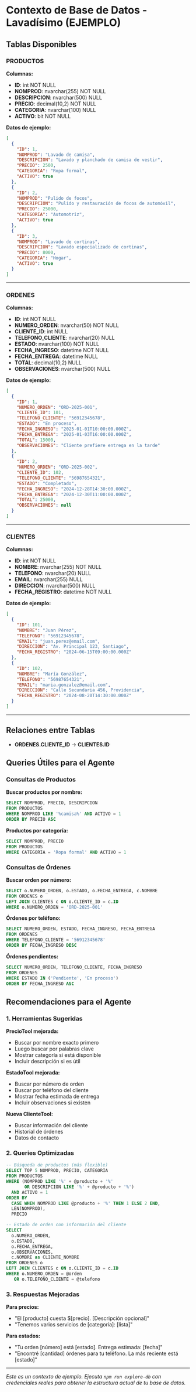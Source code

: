 # Contexto de Base de Datos - Lavadísimo (EJEMPLO)

## Tablas Disponibles

### PRODUCTOS

**Columnas:**
- **ID**: int NOT NULL
- **NOMPROD**: nvarchar(255) NOT NULL
- **DESCRIPCION**: nvarchar(500) NULL
- **PRECIO**: decimal(10,2) NOT NULL
- **CATEGORIA**: nvarchar(100) NULL
- **ACTIVO**: bit NOT NULL

**Datos de ejemplo:**
```json
[
  {
    "ID": 1,
    "NOMPROD": "Lavado de camisa",
    "DESCRIPCION": "Lavado y planchado de camisa de vestir",
    "PRECIO": 2500,
    "CATEGORIA": "Ropa formal",
    "ACTIVO": true
  },
  {
    "ID": 2,
    "NOMPROD": "Pulido de focos",
    "DESCRIPCION": "Pulido y restauración de focos de automóvil",
    "PRECIO": 25000,
    "CATEGORIA": "Automotriz",
    "ACTIVO": true
  },
  {
    "ID": 3,
    "NOMPROD": "Lavado de cortinas",
    "DESCRIPCION": "Lavado especializado de cortinas",
    "PRECIO": 8000,
    "CATEGORIA": "Hogar",
    "ACTIVO": true
  }
]
```

---

### ORDENES

**Columnas:**
- **ID**: int NOT NULL
- **NUMERO_ORDEN**: nvarchar(50) NOT NULL
- **CLIENTE_ID**: int NULL
- **TELEFONO_CLIENTE**: nvarchar(20) NULL
- **ESTADO**: nvarchar(100) NOT NULL
- **FECHA_INGRESO**: datetime NOT NULL
- **FECHA_ENTREGA**: datetime NULL
- **TOTAL**: decimal(10,2) NULL
- **OBSERVACIONES**: nvarchar(500) NULL

**Datos de ejemplo:**
```json
[
  {
    "ID": 1,
    "NUMERO_ORDEN": "ORD-2025-001",
    "CLIENTE_ID": 101,
    "TELEFONO_CLIENTE": "56912345678",
    "ESTADO": "En proceso",
    "FECHA_INGRESO": "2025-01-01T10:00:00.000Z",
    "FECHA_ENTREGA": "2025-01-03T16:00:00.000Z",
    "TOTAL": 15000,
    "OBSERVACIONES": "Cliente prefiere entrega en la tarde"
  },
  {
    "ID": 2,
    "NUMERO_ORDEN": "ORD-2025-002",
    "CLIENTE_ID": 102,
    "TELEFONO_CLIENTE": "56987654321",
    "ESTADO": "Completado",
    "FECHA_INGRESO": "2024-12-28T14:30:00.000Z",
    "FECHA_ENTREGA": "2024-12-30T11:00:00.000Z",
    "TOTAL": 25000,
    "OBSERVACIONES": null
  }
]
```

---

### CLIENTES

**Columnas:**
- **ID**: int NOT NULL
- **NOMBRE**: nvarchar(255) NOT NULL
- **TELEFONO**: nvarchar(20) NULL
- **EMAIL**: nvarchar(255) NULL
- **DIRECCION**: nvarchar(500) NULL
- **FECHA_REGISTRO**: datetime NOT NULL

**Datos de ejemplo:**
```json
[
  {
    "ID": 101,
    "NOMBRE": "Juan Pérez",
    "TELEFONO": "56912345678",
    "EMAIL": "juan.perez@email.com",
    "DIRECCION": "Av. Principal 123, Santiago",
    "FECHA_REGISTRO": "2024-06-15T09:00:00.000Z"
  },
  {
    "ID": 102,
    "NOMBRE": "María González",
    "TELEFONO": "56987654321",
    "EMAIL": "maria.gonzalez@email.com",
    "DIRECCION": "Calle Secundaria 456, Providencia",
    "FECHA_REGISTRO": "2024-08-20T14:30:00.000Z"
  }
]
```

---

## Relaciones entre Tablas

- **ORDENES.CLIENTE_ID** → **CLIENTES.ID**

## Queries Útiles para el Agente

### Consultas de Productos

**Buscar productos por nombre:**
```sql
SELECT NOMPROD, PRECIO, DESCRIPCION 
FROM PRODUCTOS 
WHERE NOMPROD LIKE '%camisa%' AND ACTIVO = 1
ORDER BY PRECIO ASC
```

**Productos por categoría:**
```sql
SELECT NOMPROD, PRECIO 
FROM PRODUCTOS 
WHERE CATEGORIA = 'Ropa formal' AND ACTIVO = 1
```

### Consultas de Órdenes

**Buscar orden por número:**
```sql
SELECT o.NUMERO_ORDEN, o.ESTADO, o.FECHA_ENTREGA, c.NOMBRE
FROM ORDENES o
LEFT JOIN CLIENTES c ON o.CLIENTE_ID = c.ID
WHERE o.NUMERO_ORDEN = 'ORD-2025-001'
```

**Órdenes por teléfono:**
```sql
SELECT NUMERO_ORDEN, ESTADO, FECHA_INGRESO, FECHA_ENTREGA
FROM ORDENES 
WHERE TELEFONO_CLIENTE = '56912345678'
ORDER BY FECHA_INGRESO DESC
```

**Órdenes pendientes:**
```sql
SELECT NUMERO_ORDEN, TELEFONO_CLIENTE, FECHA_INGRESO
FROM ORDENES 
WHERE ESTADO IN ('Pendiente', 'En proceso')
ORDER BY FECHA_INGRESO ASC
```

## Recomendaciones para el Agente

### 1. Herramientas Sugeridas

**PrecioTool mejorada:**
- Buscar por nombre exacto primero
- Luego buscar por palabras clave
- Mostrar categoría si está disponible
- Incluir descripción si es útil

**EstadoTool mejorada:**
- Buscar por número de orden
- Buscar por teléfono del cliente
- Mostrar fecha estimada de entrega
- Incluir observaciones si existen

**Nueva ClienteTool:**
- Buscar información del cliente
- Historial de órdenes
- Datos de contacto

### 2. Queries Optimizadas

```sql
-- Búsqueda de productos (más flexible)
SELECT TOP 5 NOMPROD, PRECIO, CATEGORIA
FROM PRODUCTOS 
WHERE (NOMPROD LIKE '%' + @producto + '%' 
       OR DESCRIPCION LIKE '%' + @producto + '%')
  AND ACTIVO = 1
ORDER BY 
  CASE WHEN NOMPROD LIKE @producto + '%' THEN 1 ELSE 2 END,
  LEN(NOMPROD),
  PRECIO

-- Estado de orden con información del cliente
SELECT 
  o.NUMERO_ORDEN,
  o.ESTADO,
  o.FECHA_ENTREGA,
  o.OBSERVACIONES,
  c.NOMBRE as CLIENTE_NOMBRE
FROM ORDENES o
LEFT JOIN CLIENTES c ON o.CLIENTE_ID = c.ID
WHERE o.NUMERO_ORDEN = @orden
   OR o.TELEFONO_CLIENTE = @telefono
```

### 3. Respuestas Mejoradas

**Para precios:**
- "El [producto] cuesta $[precio]. [Descripción opcional]"
- "Tenemos varios servicios de [categoría]: [lista]"

**Para estados:**
- "Tu orden [número] está [estado]. Entrega estimada: [fecha]"
- "Encontré [cantidad] órdenes para tu teléfono. La más reciente está [estado]"

---

*Este es un contexto de ejemplo. Ejecuta `npm run explore-db` con credenciales reales para obtener la estructura actual de tu base de datos.*
